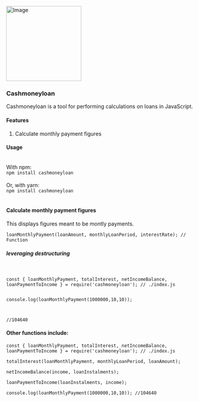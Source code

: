 <a href="https://www.npmjs.com/package/cashmoneyloan"><img src="https://i.pinimg.com/564x/cc/8a/ab/cc8aabb120ae1cc3febe59167e06b7ed.jpg" height="200px" alt="Image"/></a>
### Cashmoneyloan
Cashmoneyloan is a tool for performing calculations on loans in JavaScript.

#### Features
1. Calculate monthly payment figures

#### Usage
<br>
With npm:
<code>
npm install cashmoneyloan
</code>
<br>
Or, with yarn:
<code>
npm install cashmoneyloan
</code>
<br>

#### Calculate monthly payment figures
This displays figures meant to be montly payments. 
<br>
<code>
loanMonthlyPayment(loanAmount, monthlyLoanPeriod, interestRate); // Function 
</code>	

##### leveraging destructuring 
 <br>
 
<code>
const { loanMonthlyPayment, totalInterest, netIncomeBalance, loanPaymentToIncome } = require('cashmoneyloan'); // ./index.js
 
console.log(loanMonthlyPayment(1000000,10,10));
 
//104640
</code>

#### Other functions include:
```
const { loanMonthlyPayment, totalInterest, netIncomeBalance, loanPaymentToIncome } = require('cashmoneyloan'); // ./index.js
 
totalInterest(loanMonthlyPayment, monthlyLoanPeriod, loanAmount);
 
netIncomeBalance(income, loanInstalments);
 
loanPaymentToIncome(loanInstalments, income);

console.log(loanMonthlyPayment(1000000,10,10)); //104640
```

